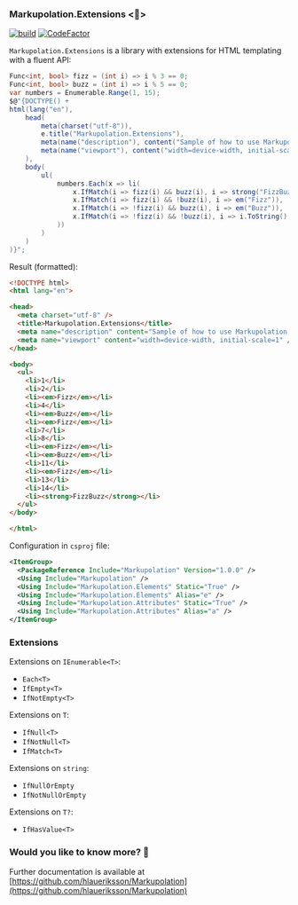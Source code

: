 ### Markupolation.Extensions <📜>

[![build](https://github.com/hlaueriksson/Markupolation/actions/workflows/build.yml/badge.svg)](https://github.com/hlaueriksson/Markupolation/actions/workflows/build.yml) [![CodeFactor](https://codefactor.io/repository/github/hlaueriksson/markupolation/badge)](https://codefactor.io/repository/github/hlaueriksson/markupolation)

`Markupolation.Extensions` is a library with extensions for HTML templating with a fluent API:

```cs
Func<int, bool> fizz = (int i) => i % 3 == 0;
Func<int, bool> buzz = (int i) => i % 5 == 0;
var numbers = Enumerable.Range(1, 15);
$@"{DOCTYPE() +
html(lang("en"),
    head(
        meta(charset("utf-8")),
        e.title("Markupolation.Extensions"),
        meta(name("description"), content("Sample of how to use Markupolation.Extensions")),
        meta(name("viewport"), content("width=device-width, initial-scale=1"))
    ),
    body(
        ul(
            numbers.Each(x => li(
                x.IfMatch(i => fizz(i) && buzz(i), i => strong("FizzBuzz")),
                x.IfMatch(i => fizz(i) && !buzz(i), i => em("Fizz")),
                x.IfMatch(i => !fizz(i) && buzz(i), i => em("Buzz")),
                x.IfMatch(i => !fizz(i) && !buzz(i), i => i.ToString())
            ))
        )
    )
)}";
```

Result (formatted):

```html
<!DOCTYPE html>
<html lang="en">

<head>
  <meta charset="utf-8" />
  <title>Markupolation.Extensions</title>
  <meta name="description" content="Sample of how to use Markupolation.Extensions" />
  <meta name="viewport" content="width=device-width, initial-scale=1" />
</head>

<body>
  <ul>
    <li>1</li>
    <li>2</li>
    <li><em>Fizz</em></li>
    <li>4</li>
    <li><em>Buzz</em></li>
    <li><em>Fizz</em></li>
    <li>7</li>
    <li>8</li>
    <li><em>Fizz</em></li>
    <li><em>Buzz</em></li>
    <li>11</li>
    <li><em>Fizz</em></li>
    <li>13</li>
    <li>14</li>
    <li><strong>FizzBuzz</strong></li>
  </ul>
</body>

</html>
```

Configuration in `csproj` file:

```xml
<ItemGroup>
  <PackageReference Include="Markupolation" Version="1.0.0" />
  <Using Include="Markupolation" />
  <Using Include="Markupolation.Elements" Static="True" />
  <Using Include="Markupolation.Elements" Alias="e" />
  <Using Include="Markupolation.Attributes" Static="True" />
  <Using Include="Markupolation.Attributes" Alias="a" />
</ItemGroup>
```

### Extensions

Extensions on `IEnumerable<T>`:

* `Each<T>`
* `IfEmpty<T>`
* `IfNotEmpty<T>`

Extensions on `T`:

* `IfNull<T>`
* `IfNotNull<T>`
* `IfMatch<T>`

Extensions on `string`:

* `IfNullOrEmpty`
* `IfNotNullOrEmpty`

Extensions on `T?`:

* `IfHasValue<T>`

### Would you like to know more? 🤔

Further documentation is available at [https://github.com/hlaueriksson/Markupolation](https://github.com/hlaueriksson/Markupolation)
